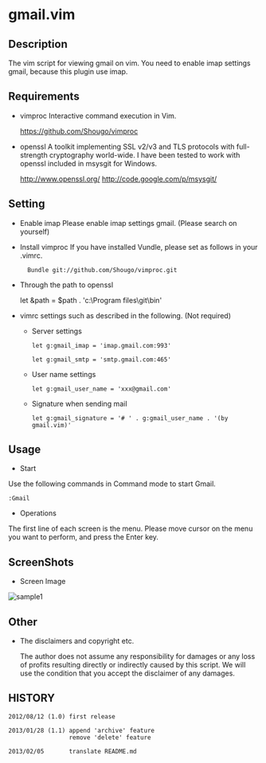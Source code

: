 gmail.vim
=========

Description
-----------
The vim script for viewing gmail on vim.
You need to enable imap settings gmail, because this plugin use imap.


Requirements
------------

* vimproc
Interactive command execution in Vim.

    https://github.com/Shougo/vimproc

* openssl
A toolkit implementing SSL v2/v3 and TLS protocols with full-strength cryptography world-wide.
I have been tested to work with openssl included in msysgit for Windows.

    http://www.openssl.org/
    http://code.google.com/p/msysgit/


Setting
-------

* Enable imap
    Please enable imap settings gmail.
    (Please search on yourself)

* Install vimproc
    If you have installed Vundle, please set as follows in your .vimrc.

        Bundle git://github.com/Shougo/vimproc.git

* Through the path to openssl

    let &path = $path . 'c:\Program files\git\bin'

* vimrc settings such as described in the following. (Not required)

  - Server settings

        let g:gmail_imap = 'imap.gmail.com:993'

        let g:gmail_smtp = 'smtp.gmail.com:465'

  - User name settings

        let g:gmail_user_name = 'xxx@gmail.com'

  - Signature when sending mail

        let g:gmail_signature = '# ' . g:gmail_user_name . '(by gmail.vim)'


Usage
-----

* Start

Use the following commands in Command mode to start Gmail.

    :Gmail

* Operations

The first line of each screen is the menu.
Please move cursor on the menu you want to perform, and press the Enter key.


ScreenShots
-----------

* Screen Image

![sample1](http://yuratomo.up.seesaa.net/image/gmail.vim_20120812.PNG "sample1")

Other
-----------

* The disclaimers and copyright etc.

    The author does not assume any responsibility for damages or any loss of profits 
    resulting directly or indirectly caused by this script.
    We will use the condition that you accept the disclaimer of any damages.


HISTORY
-------
    2012/08/12 (1.0) first release

    2013/01/28 (1.1) append 'archive' feature
                     remove 'delete' feature

    2013/02/05       translate README.md
